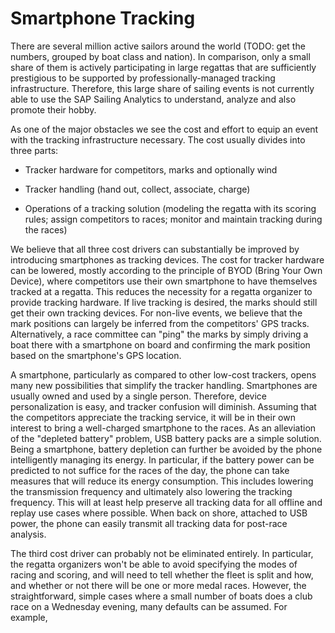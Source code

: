 # Smartphone Tracking

There are several million active sailors around the world (TODO: get the numbers, grouped by boat class and nation). In comparison, only a small share of them is actively participating in large regattas that are sufficiently prestigious to be supported by professionally-managed tracking infrastructure. Therefore, this large share of sailing events is not currently able to use the SAP Sailing Analytics to understand, analyze and also promote their hobby.

As one of the major obstacles we see the cost and effort to equip an event with the tracking infrastructure necessary. The cost usually divides into three parts:

* Tracker hardware for competitors, marks and optionally wind

* Tracker handling (hand out, collect, associate, charge)

* Operations of a tracking solution (modeling the regatta with its scoring rules; assign competitors to races; monitor and maintain tracking during the races)

We believe that all three cost drivers can substantially be improved by introducing smartphones as tracking devices. The cost for tracker hardware can be lowered, mostly according to the principle of BYOD (Bring Your Own Device), where competitors use their own smartphone to have themselves tracked at a regatta. This reduces the necessity for a regatta organizer to provide tracking hardware. If live tracking is desired, the marks should still get their own tracking devices. For non-live events, we believe that the mark positions can largely be inferred from the competitors' GPS tracks. Alternatively, a race committee can "ping" the marks by simply driving a boat there with a smartphone on board and confirming the mark position based on the smartphone's GPS location.

A smartphone, particularly as compared to other low-cost trackers, opens many new possibilities that simplify the tracker handling. Smartphones are usually owned and used by a single person. Therefore, device personalization is easy, and tracker confusion will diminish. Assuming that the competitors appreciate the tracking service, it will be in their own interest to bring a well-charged smartphone to the races. As an alleviation of the "depleted battery" problem, USB battery packs are a simple solution. Being a smartphone, battery depletion can further be avoided by the phone intelligently managing its energy. In particular, if the battery power can be predicted to not suffice for the races of the day, the phone can take measures that will reduce its energy consumption. This includes lowering the transmission frequency and ultimately also lowering the tracking frequency. This will at least help preserve all tracking data for all offline and replay use cases where possible. When back on shore, attached to USB power, the phone can easily transmit all tracking data for post-race analysis.

The third cost driver can probably not be eliminated entirely. In particular, the regatta organizers won't be able to avoid specifying the modes of racing and scoring, and will need to tell whether the fleet is split and how, and whether or not there will be one or more medal races. However, the straightforward, simple cases where a small number of boats does a club race on a Wednesday evening, many defaults can be assumed. For example, 